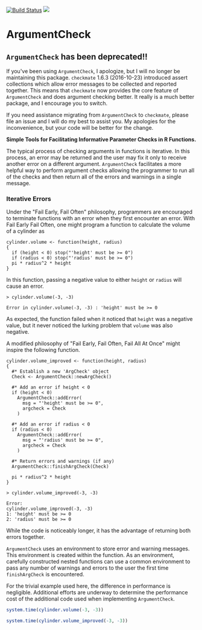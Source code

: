 [![Build Status](https://travis-ci.org/nutterb/ArgumentCheck.png?branch=devel-envi)](https://travis-ci.org/nutterb/ArgumentCheck)
![](http://cranlogs.r-pkg.org/badges/grand-total/ArgumentCheck)

ArgumentCheck
==============

## `ArgumentCheck` has been deprecated!!

If you've been using `ArgumentCheck`, I apologize, but I will no longer be maintaining
this package.  `checkmate` 1.6.3 (2016-10-23) introduced assert collections which allow
error messages to be collected and reported together.  This means that `checkmate` now 
provides the core feature of `ArgumentCheck` and does argument checking better.  It 
really is a much better package, and I encourage you to switch.

If you need assistance migrating from `ArgumentCheck` to `checkmate`, please file an 
issue and I will do my best to assist you.  My apologies for the inconvenience, but 
your code will be better for the change.

**Simple Tools for Facilitating Informative Parameter Checks in R Functions.**

The typical process of checking arguments in functions is
iterative.  In this process, an error may be returned and the user may fix
it only to receive another error on a different argument.  `ArgumentCheck`
facilitates a more helpful way to perform argument checks allowing the
programmer to run all of the checks and then return all of the errors and
warnings in a single message.

### Iterative Errors
Under the "Fail Early, Fail Often" philosophy, programmers are encouraged to terminate functions
with an error when they first encounter an error.  With Fail Early Fail Often, one might program
a function to calculate the volume of a cylinder as

```{r}
cylinder.volume <- function(height, radius)
{
  if (height < 0) stop("'height' must be >= 0")
  if (radius < 0) stop("'radius' must be >= 0")
  pi * radius^2 * height  
}
```

In this function, passing a negative value to either `height` or `radius` will cause an error.

```{r}
> cylinder.volume(-3, -3)

Error in cylinder.volume(-3, -3) : 'height' must be >= 0
```
As expected, the function failed when it noticed that `height` was a negative value, but it 
never noticed the lurking problem that `volume` was also negative.

A modified philosophy of "Fail Early, Fail Often, Fail All At Once" might inspire the 
following function.

```{r}
cylinder.volume_improved <- function(height, radius)
{
  #* Establish a new 'ArgCheck' object
  Check <- ArgumentCheck::newArgCheck()
  
  #* Add an error if height < 0
  if (height < 0) 
    ArgumentCheck::addError(
      msg = "'height' must be >= 0",
      argcheck = Check
    )
  
  #* Add an error if radius < 0
  if (radius < 0)
    ArgumentCheck::addError(
      msg = "'radius' must be >= 0",
      argcheck = Check
    )
  
  #* Return errors and warnings (if any)
  ArgumentCheck::finishArgCheck(Check)
  
  pi * radius^2 * height 
}

> cylinder.volume_improved(-3, -3)

Error: 
cylinder.volume_improved(-3, -3)
1: 'height' must be >= 0
2: 'radius' must be >= 0 
```

While the code is noticeably longer, it has the advantage of returning both errors together.  

`ArgumentCheck` uses an environment to store error and warning messages.  This environment is 
created within the function.  As an environment, carefully constructed nested functions can use 
a common environment to pass any number of warnings and errors to the user the first time 
`finishArgCheck` is encountered.

For the trivial example used here, the difference in performance is negligible.  Additional efforts
are underway to determine the performance cost of the additional code used when implementing 
`ArgumentCheck`.

```r
system.time(cylinder.volume(-3, -3))

system.time(cylinder.volume_improved(-3, -3))
```
